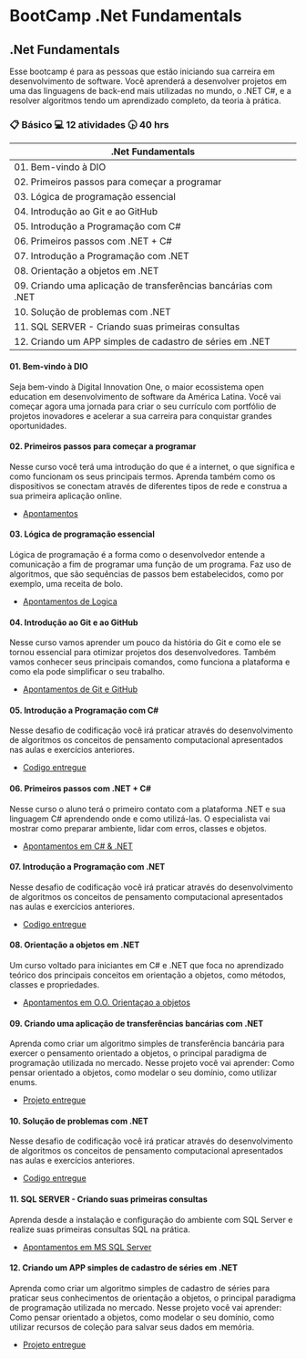 # BootCamp .Net Fundamentals

## .Net Fundamentals

Esse bootcamp é para as pessoas que estão iniciando sua carreira em desenvolvimento de software. Você aprenderá a desenvolver projetos em uma das linguagens de back-end mais utilizadas no mundo, o .NET C#, e a resolver algoritmos tendo um aprendizado completo, da teoria à prática.

### :clipboard: Básico  :computer: 12 atividades  :clock430: 40 hrs
 
| .Net Fundamentals                 |
|-------------------------------------|
| 01. Bem-vindo à DIO                  |
| 02. Primeiros passos para começar a programar |
| 03. Lógica de programação essencial |
| 04. Introdução ao Git e ao GitHub |
| 05. Introdução a Programação com C# |
| 06. Primeiros passos com .NET + C# |
| 07. Introdução a Programação com .NET |
| 08. Orientação a objetos em .NET |
| 09. Criando uma aplicação de transferências bancárias com .NET |
| 10. Solução de problemas com .NET |
| 11. SQL SERVER - Criando suas primeiras consultas |
| 12. Criando um APP simples de cadastro de séries em .NET |

#### 01. Bem-vindo à DIO

Seja bem-vindo à Digital Innovation One, o maior ecossistema open education em desenvolvimento de software da América Latina. Você vai começar agora uma jornada para criar o seu currículo com portfólio de projetos inovadores e acelerar a sua carreira para conquistar grandes oportunidades.

#### 02. Primeiros passos para começar a programar

Nesse curso você terá uma introdução do que é a internet, o que significa e como funcionam os seus principais termos. Aprenda também como os dispositivos se conectam através de diferentes tipos de rede e construa a sua primeira aplicação online.

- [Apontamentos](https://github.com/VagnerBellacosa/Curso_IntroducaoInternet)

#### 03. Lógica de programação essencial

Lógica de programação é a forma como o desenvolvedor entende a comunicação a fim de programar uma função de um programa. Faz uso de algoritmos, que são sequências de passos bem estabelecidos, como por exemplo, uma receita de bolo.

- [Apontamentos de Logica](https://github.com/VagnerBellacosa/Curso_LogicaDeProgramacao)

#### 04. Introdução ao Git e ao GitHub

Nesse curso vamos aprender um pouco da história do Git e como ele se tornou essencial para otimizar projetos dos desenvolvedores. Também vamos conhecer seus principais comandos, como funciona a plataforma e como ela pode simplificar o seu trabalho.

- [Apontamentos de Git e GitHub](https://github.com/VagnerBellacosa/Curso_GitHub)

#### 05. Introdução a Programação com C#

Nesse desafio de codificação você irá praticar através do desenvolvimento de algoritmos os conceitos de pensamento computacional apresentados nas aulas e exercícios anteriores.

- [Codigo entregue](https://github.com/VagnerBellacosa/Curso_C_Sharp/tree/main/Introdu%C3%A7%C3%A3o%20a%20Programa%C3%A7%C3%A3o%20com%20C%23)

#### 06. Primeiros passos com .NET + C#

Nesse curso o aluno terá o primeiro contato com a plataforma .NET e sua linguagem C# aprendendo onde e como utilizá-las. O especialista vai mostrar como preparar ambiente, lidar com erros, classes e objetos.

- [Apontamentos em C# & .NET](https://github.com/VagnerBellacosa/Curso_C_Sharp)

#### 07. Introdução a Programação com .NET

Nesse desafio de codificação você irá praticar através do desenvolvimento de algoritmos os conceitos de pensamento computacional apresentados nas aulas e exercícios anteriores.

- [Codigo entregue](https://github.com/VagnerBellacosa/Curso_C_Sharp/tree/main/Introdu%C3%A7%C3%A3o%20a%20Programa%C3%A7%C3%A3o%20com%20.NET)

#### 08. Orientação a objetos em .NET

Um curso voltado para iniciantes em C# e .NET que foca no aprendizado teórico dos principais conceitos em orientação a objetos, como métodos, classes e propriedades.

- [Apontamentos em O.O. Orientaçao a objetos](https://github.com/VagnerBellacosa/Curso_OrientacaoObjetos)

#### 09. Criando uma aplicação de transferências bancárias com .NET

Aprenda como criar um algoritmo simples de transferência bancária para exercer o pensamento orientado a objetos, o principal paradigma de programação utilizada no mercado. Nesse projeto você vai aprender: Como pensar orientado a objetos, como modelar o seu domínio, como utilizar enums.

- [Projeto entregue](https://github.com/VagnerBellacosa/004_SimulaTransferenciaBancaria)

#### 10. Solução de problemas com .NET

Nesse desafio de codificação você irá praticar através do desenvolvimento de algoritmos os conceitos de pensamento computacional apresentados nas aulas e exercícios anteriores.

- [Codigo entregue](https://github.com/VagnerBellacosa/Curso_C_Sharp/tree/main/Introdu%C3%A7%C3%A3o%20a%20Programa%C3%A7%C3%A3o%20com%20.NET)

#### 11. SQL SERVER - Criando suas primeiras consultas

Aprenda desde a instalação e configuração do ambiente com SQL Server e realize suas primeiras consultas SQL na prática.

- [Apontamentos em MS SQL Server](https://github.com/VagnerBellacosa/Curso_MSSQLServer)

#### 12. Criando um APP simples de cadastro de séries em .NET

Aprenda como criar um algoritmo simples de cadastro de séries para praticar seus conhecimentos de orientação a objetos, o principal paradigma de programação utilizada no mercado. Nesse projeto você vai aprender: Como pensar orientado a objetos, como modelar o seu domínio, como utilizar recursos de coleção para salvar seus dados em memória.

- [Projeto entregue](https://github.com/VagnerBellacosa/005_GRUDCadastroTVSeries)
